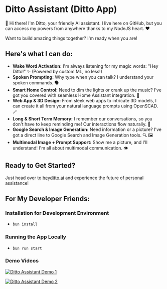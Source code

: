 # Ditto Assistant (Ditto App)

👋 Hi there! I'm Ditto, your friendly AI assistant. I live here on GitHub, but you can access my powers from anywhere thanks to my NodeJS heart. ❤️

Want to build amazing things together? I'm ready when you are!

## Here's what I can do:

- **Wake Word Activation:** I'm always listening for my magic words: "Hey Ditto!" ✨ (Powered by custom ML, no less!)
- **Spoken Prompting:** Why type when you can talk? I understand your spoken commands. 🗣️
- **Smart Home Control:** Need to dim the lights or crank up the music? I've got you covered with seamless Home Assistant integration. 🏡
- **Web App & 3D Design:** From sleek web apps to intricate 3D models, I can create it all from your natural language prompts using OpenSCAD. 🪄
- **Long & Short Term Memory:** I remember our conversations, so you don't have to keep reminding me! Our interactions flow naturally. 🧠
- **Google Search & Image Generation:** Need information or a picture? I've got a direct line to Google Search and Image Generation tools. 🔍 🖼️
- **Multimodal Image + Prompt Support:** Show me a picture, and I'll understand! I'm all about multimodal communication. 👁️

## Ready to Get Started?

Just head over to [heyditto.ai](https://heyditto.ai) and experience the future of personal assistance!

## For My Developer Friends:

### Installation for Development Environment

- `bun install`

### Running the App Locally

- `bun run start`

### Demo Videos

[![Ditto Assistant Demo 1](https://img.youtube.com/vi/Jqu3rMI3hVQ/0.jpg)](https://www.youtube.com/watch?v=Jqu3rMI3hVQ)

[![Ditto Assistant Demo 2](https://img.youtube.com/vi/VeMF4ZXAabM/0.jpg)](https://www.youtube.com/watch?v=VeMF4ZXAabM)
